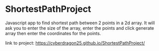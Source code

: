# ShortestPathProject
Javascript app to find shortest path between 2 points in a 2d array. It will ask you to enter the size of the array, enter the points and click generate array then enter the coordinates for the points. 

link to project: 
https://cyberdragon25.github.io/ShortestPathProject/

